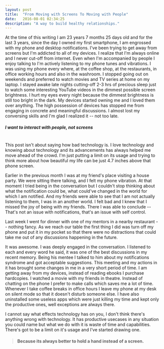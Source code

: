 ```yaml
---
layout: post
title:  "From Moving with Screens To Moving with People"
date:   2016-08-01 02:34:25
description: "A way to build healthy relationships."
---
```


At the time of this writing I am 23 years 7 months 25 days old and for the last 3 years, since the day I owned my first smartphone, I am engrossed with my phone and desktop notifications. I've been trying to get away from screens but I'm addicted to all of my devices. I realize that I'm always online and I never cut-off from internet. Even when I'm accompanied by people I enjoy talking to I'm actively listening to my phone tunes and vibrations. I was using my phone every where, at the coffee shop, at the restaurants, in office working hours and also in the washroom. I stopped going out on weekends and preferred to watch movies and TV series at home on my laptop. I stayed awake late nights cutting-off 2-3 hrs of precious sleep just to watch some interesting YouTube videos in the dimmest possible screen brightness. I hurt my eyes every night because the dimmest brightness is still too bright in the dark. My devices started owning me and I loved them over anything. The high possession of devices has stopped me from engaging in concrete and meaningful discussions. I almost lost my conversing skills and I'm glad I realized it -- not too late.

##### I want to interact with people, not screens
<br/>
This post isn't about saying how bad technology is. I love technology and knowing about technology and its advancements has always helped me move ahead of the crowd. I'm just putting a limit on its usage and trying to think more about how beautiful my life can be just 4.7 inches above that phone screen.

Earlier in the previous month I was at my friend's place visiting a house party. We were sitting there talking, and I felt my phone vibration. At that moment I tried being in the conversation but I couldn't stop thinking about what the notification could be, what could've changed in the world for which I am notified. And my friends were able to see that I am not actually listening to them, I was in an another world. I felt bad and I knew that I missed the joy of being with my friends. There I was able to conclude -- That's not an issue with notifications, that's an issue with self control.

Last week I went for dinner with one of my mentors in a nearby restaurant -- nothing fancy. As we reach our table the first thing I did was turn off my phone and put it in my pocket so that there were no distractions that could take me out of any discussions happening in the future.

It was awesome. I was deeply engaged in the conversation. I listened to each and every word he said, it was one of the best discussions in my recent memory. Being his mentee I talked to him about my notifications syndrome and got acceptable suggestions. This meeting and my actions in it has brought some changes in me in a very short period of time. I am getting away from my devices, instead of reading ebooks I purchase hardcopies. I watched a movie with my friends in theatre. Instead of chatting on the phone I prefer to make calls which saves me a lot of time. Whenever I take coffee breaks in office hours I leave my phone at my desk on silent mode so that it doesn't disturb someone else. I have also uninstalled some useless apps which were just killing my time and kept only the productive ones, well exceptions are always there.

I cannot say what effects technology has on you, I don't think there's anything wrong with technology. It has productive usecases in any situation you could name but what we do with it is waste of time and capabilities. There's got to be a limit on it's usage and I've started drawing one.

>#### Because its always better to hold a hand instead of a screen.
